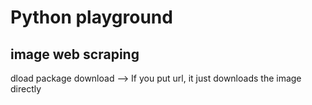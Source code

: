 # Python playground

## image web scraping 

dload package download --> If you put url, it just downloads the image directly
